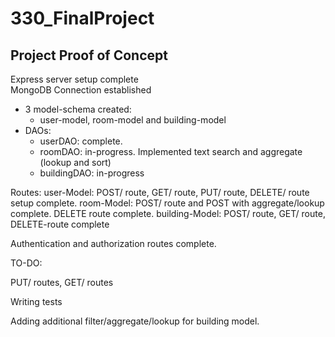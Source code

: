 # 330_FinalProject

## Project Proof of Concept <br>

Express server setup complete <br>
MongoDB Connection established <br>


- 3 model-schema created: <br>
  - user-model, room-model and building-model
- DAOs:
  - userDAO: complete. 
  - roomDAO: in-progress. Implemented text search and aggregate (lookup and sort)
  - buildingDAO: in-progress


Routes:
user-Model: POST/ route, GET/ route, PUT/ route, DELETE/ route setup complete.
room-Model: POST/ route and POST with aggregate/lookup complete. DELETE route complete.
building-Model: POST/ route, GET/ route, DELETE-route complete

Authentication and authorization routes complete.

TO-DO:

PUT/ routes, GET/ routes

Writing tests

Adding additional filter/aggregate/lookup for building model.
